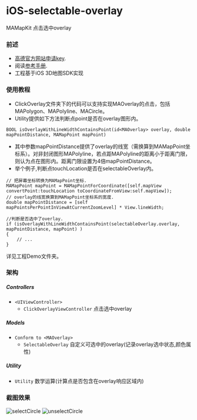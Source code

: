 iOS-selectable-overlay
===================

MAMapKit 点击选中overlay

### 前述

- [高德官方网站申请key](http://lbs.amap.com/).
- 阅读[参考手册](http://lbs.amap.com/api/ios-sdk/summary/).
- 工程基于iOS 3D地图SDK实现

### 使用教程

- ClickOverlay文件夹下的代码可以支持实现MAOverlay的点击，包括MAPolygon、MAPolyline、MACircle。
- Utility提供如下方法判断点point是否在overlay图形内。

```
BOOL isOverlayWithLineWidthContainsPoint(id<MAOverlay> overlay, double mapPointDistance, MAMapPoint mapPoint)
```
- 其中参数mapPointDistance提供了overlay的线宽（需换算到MAMapPoint坐标系）。对非封闭图形MAPolyline，若点距MAPolyline的距离小于距离门限，则认为点在图形内。距离门限设置为4倍mapPointDistance。
- 举个例子,判断点touchLocation是否在selectableOverlay内。

```
// 把屏幕坐标转换为MAMapPoint坐标.
MAMapPoint mapPoint = MAMapPointForCoordinate([self.mapView convertPoint:touchLocation toCoordinateFromView:self.mapView]);
// overlay的线宽换算到MAMapPoint坐标系的宽度.
double mapPointDistance = [self mapPointsPerPointInViewAtCurrentZoomLevel] * View.lineWidth;
              
//判断是否选中了overlay.
if (isOverlayWithLineWidthContainsPoint(selectableOverlay.overlay, mapPointDistance, mapPoint) )
{
    // ... 
}
```
详见工程Demo文件夹。

### 架构

##### Controllers
- `<UIViewController>`
  * `ClickOverlayViewController` 点击选中overlay


##### Models

* `Conform to <MAOverlay>`
  - `SelectableOverlay` 自定义可选中的overlay(记录overlay选中状态,颜色属性)

##### Utility

* `Utility` 数学运算(计算点是否包含在overlay响应区域内)

### 截图效果

![selectCircle](https://raw.githubusercontent.com/amap-demo/iOS-selectable-overlay/master/iOS_Selectable_Overlay/Resources/selectCircle.png)
![unselectCircle](https://raw.githubusercontent.com/amap-demo/iOS-selectable-overlay/master/iOS_Selectable_Overlay/Resources/unselectCircle.png)

